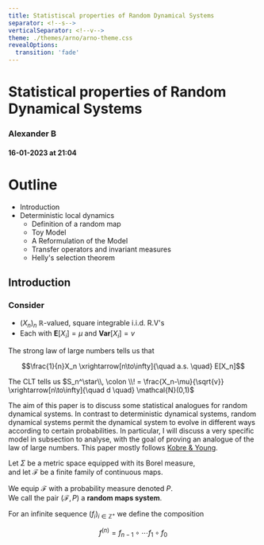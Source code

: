 ```yaml
---
title: Statistiscal properties of Random Dynamical Systems
separator: <!--s-->
verticalSeparator: <!--v-->
theme: ./themes/arno/arno-theme.css
revealOptions:
  transition: 'fade'
---
```


# Statistical properties of Random Dynamical Systems

### Alexander B

#### 16-01-2023 at 21:04

<!--s-->

# Outline

- Introduction
- Deterministic local dynamics
  - Definition of a random map
  - Toy Model
  - A Reformulation of the Model
  - Transfer operators and invariant measures
  - Helly's selection theorem

<!--v-->

## Introduction

### Consider

- $(X_n)_n$ $\mathbb{R}$-valued, square integrable i.i.d. R.V's
- Each with $\mathbf{E}[X_i] = \mu$ and $\mathbf{Var}[X_i] = v$

The strong law of large numbers tells us that

$$\frac{1}{n}X_n \xrightarrow[n\to\infty]{\quad a.s. \quad} E[X_n]$$

The CLT tells us $S_n^\star\\, \colon \\! = \frac{X_n-\mu}{\sqrt{v}} \xrightarrow[n\to\infty]{\quad d \quad} \mathcal{N}(0,1)$

<!--v-->

The aim of this paper is to discuss some statistical analogues for random dynamical systems. In contrast to deterministic dynamical systems, random dynamical systems permit the dynamical system to evolve in different ways according to certain probabilities. In particular, I will discuss a very specific model in subsection to analyse, with the goal of proving an analogue of the law of large numbers. This paper mostly follows [Kobre \& Young](https://doi.org/10.1007/s00220-007-0312-5).

<!--s-->

Let $\Sigma$ be a metric space equipped with its Borel measure,  
and let $\mathcal{F}$ be a finite family of continuous maps.  

We equip $\mathcal{F}$ with a probability measure denoted $P$.  
We call the pair $(\mathcal{F},P)$ a **random maps system**.  

For an infinite sequence $(f_i)_{i\in\mathbb{Z}^+}$ we define the composition  

$$f^{(n)}= f_{n-1}\circ\cdots f_{1}\circ f_0$$